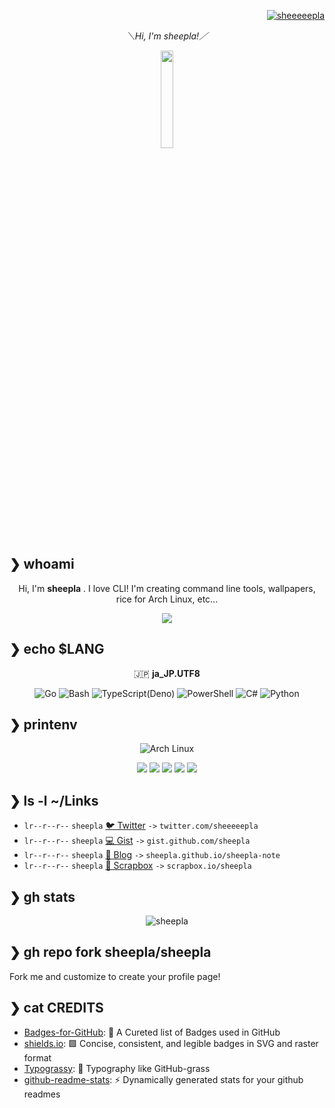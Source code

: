 <p align="right">
<a href="https://twitter.com/sheeeeepla" target="blank">
    <img src="https://img.shields.io/twitter/follow/sheeeeepla?logo=twitter&style=flat-square" alt="sheeeeepla" />
</a>
</p>

<!--
<img src="./img/banner.png"/>
-->

<div align="center">

*＼Hi, I'm sheepla!／*

</div>

<div align="center">
        <img src="https://avatars.githubusercontent.com/u/62412884?s=400&u=fc38ecd8a10ffe0838edf129d5049ea9e81167e2&v=4" width="20%">
</div>

## ❯ whoami

<div align="center">

Hi, I'm **sheepla** . I love CLI! I'm creating command line tools, wallpapers, rice for Arch Linux, etc...

</div>

<div align="center">
<img src="https://typograssy.deno.dev/api?text=%E3%81%93%E3%82%93%E3%81%AB%E3%81%A1%E3%81%AF%E3%80%81%E3%81%B2%E3%81%A4%E3%81%98%E3%81%A7%E3%81%99%E3%80%82&l0=f5f5ff&l1=c5cae9&l2=7986cb&l3=aab2da&l4=1a237e&frame=7986cb&speed=100" />
</div>

## ❯ echo $LANG


<div align="center">

🇯🇵  **ja_JP.UTF8**

![Go](https://img.shields.io/badge/Go-00ADD8?style=flat-square&logo=go&logoColor=white)
![Bash](https://img.shields.io/badge/Bash-444444?style=flat-square&logo=gnu-bash&logoColor=white)
![TypeScript(Deno)](https://img.shields.io/badge/Deno-666666?style=flat-square&logo=typescript&logoColor=white)
![PowerShell](https://img.shields.io/badge/Powershell-5d2d91?style=flat-square&logo=powershell&logoColor=white)
![C#](https://img.shields.io/badge/C%23-239120?style=flat-square&logo=c-sharp&logoColor=white)
![Python](https://img.shields.io/badge/Python-377bAB?style=flat-square&logo=python&logoColor=white)

</div>

## ❯ printenv

<div align="center">

![Arch Linux](https://img.shields.io/badge/btw-i_use_arch-1793D1?style=flat-square&logo=arch-linux&logoColor=white)

<img src="https://img.shields.io/static/v1?label=OS&message=Arch%20Linux%20/%20Windows&color=blue&style=flat-square"/> <img src="https://img.shields.io/static/v1?label=WM&message=i3-gaps&color=lightgray&style=flat-square"/> <img src="https://img.shields.io/static/v1?label=Editor&message=Neovim&color=green&style=flat-square"/> <img src="https://img.shields.io/static/v1?label=Browser&message=Firefox%20/%20Vivaldi&color=orange&style=flat-square"/> <img src="https://img.shields.io/static/v1?label=Keyboard&message=HHKB&color=lightgray&style=flat-square"/>
</div>

## ❯ ls -l ~/Links

- `lr--r--r--` `sheepla` [🐦 Twitter](https://twitter.com/sheeeeepla) `->` `twitter.com/sheeeeepla`
- `lr--r--r--` `sheepla` [💻 Gist](https://gist.github.com/sheepla) `->` `gist.github.com/sheepla`
- `lr--r--r--` `sheepla` [📝 Blog](https://sheepla.github.io/sheepla-note) `->` `sheepla.github.io/sheepla-note`
- `lr--r--r--` `sheepla` [📒 Scrapbox](https://scrapbox.io/sheepla) `->` `scrapbox.io/sheepla`

## ❯ gh stats

<div align="center"><img align="center" src="https://github-readme-stats.vercel.app/api?username=sheepla&show_icons=true&locale=en&layout=compact&hide_border=true&theme=nord&show_icons=ture&bg_color=1e2137&icon_color=e2a478&text_color=abb0c9&title_color=84a0c6&count_private=ture" alt="sheepla" href="https://github.com/sheepla" /></div>

## ❯ gh repo fork sheepla/sheepla

Fork me and customize to create your profile page!

## ❯ cat CREDITS

- [Badges-for-GitHub](https://github.com/Envoy-VC/Badges-for-GitHub): 📛 A Cureted list of Badges used in GitHub
- [shields.io](https://github.com/badges/shields): 🟩 Concise, consistent, and legible badges in SVG and raster format 
- [Typograssy](https://github.com/kawarimidoll/typograssy): 🌿 Typography like GitHub-grass 
- [github-readme-stats](https://github.com/anuraghazra/github-readme-stats): ⚡ Dynamically generated stats for your github readmes 
